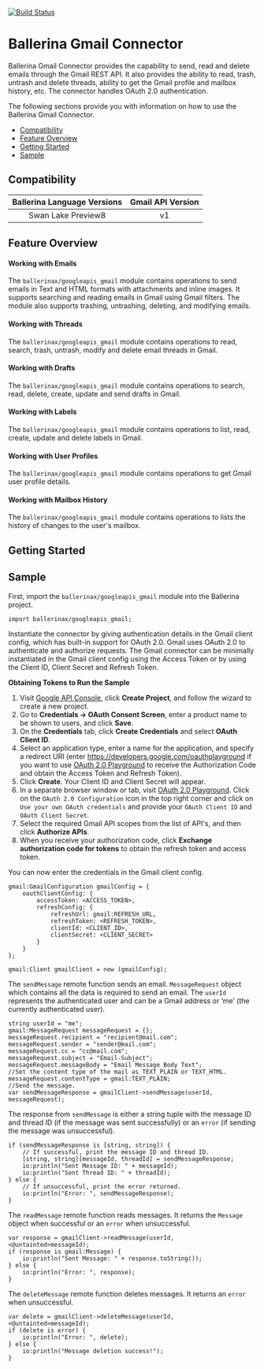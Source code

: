 [![Build Status](https://travis-ci.org/ballerina-platform/module-ballerinax-googleapis.gmail.svg?branch=master)](https://travis-ci.org/ballerina-platform/module-ballerinax-googleapis.gmail)

# Ballerina Gmail Connector

Ballerina Gmail Connector provides the capability to send, read and delete emails through the Gmail REST API. 
It also provides the ability to read, trash, untrash and delete threads, ability to get the Gmail profile and 
mailbox history, etc. The connector handles OAuth 2.0 authentication.

The following sections provide you with information on how to use the Ballerina Gmail Connector.

- [Compatibility](#compatibility)
- [Feature Overview](#feature-overview)
- [Getting Started](#getting-started)
- [Sample](#sample)

## Compatibility

| Ballerina Language Versions  | Gmail API Version |
|:----------------------------:|:-----------------:|
|  Swan Lake Preview8          |   v1              |

## Feature Overview

#### Working with Emails

The `ballerinax/googleapis_gmail` module contains operations to send emails in Text and HTML formats with 
attachments and inline images. It supports searching and reading emails in Gmail using Gmail filters. The module 
also supports trashing, untrashing, deleting, and modifying emails.

#### Working with Threads

The `ballerinax/googleapis_gmail` module contains operations to read, search, trash, untrash, modify and delete 
email threads in Gmail.

#### Working with Drafts

The `ballerinax/googleapis_gmail` module contains operations to search, read, delete, create, update and send 
drafts in Gmail.

#### Working with Labels

The `ballerinax/googleapis_gmail` module contains operations to list, read, create, update and delete labels in Gmail.

#### Working with User Profiles

The `ballerinax/googleapis_gmail` module contains operations to get Gmail user profile details.

#### Working with Mailbox History

The `ballerinax/googleapis_gmail` module contains operations to lists the history of changes to the user's mailbox.

## Getting Started

## Sample
First, import the `ballerinax/googleapis_gmail` module into the Ballerina project.
```ballerina
import ballerinax/googleapis_gmail;
```
Instantiate the connector by giving authentication details in the Gmail client config, which has built-in support 
for OAuth 2.0. Gmail uses OAuth 2.0 to authenticate and authorize requests. The Gmail connector can be minimally 
instantiated in the Gmail client config using the Access Token or by using the Client ID, Client Secret and Refresh Token.

**Obtaining Tokens to Run the Sample**

1. Visit [Google API Console](https://console.developers.google.com), click **Create Project**, and follow the wizard 
to create a new project.
2. Go to **Credentials -> OAuth Consent Screen**, enter a product name to be shown to users, and click **Save**.
3. On the **Credentials** tab, click **Create Credentials** and select **OAuth Client ID**.
4. Select an application type, enter a name for the application, and specify a redirect URI 
(enter https://developers.google.com/oauthplayground if you want to use 
[OAuth 2.0 Playground](https://developers.google.com/oauthplayground) to receive the Authorization Code and obtain the 
Access Token and Refresh Token).
5. Click **Create**. Your Client ID and Client Secret will appear.
6. In a separate browser window or tab, visit [OAuth 2.0 Playground](https://developers.google.com/oauthplayground). 
Click on the `OAuth 2.0 Configuration` icon in the top right corner and click on `Use your own OAuth credentials` and 
provide your `OAuth Client ID` and `OAuth Client Secret`.
7. Select the required Gmail API scopes from the list of API's, and then click **Authorize APIs**.
8. When you receive your authorization code, click **Exchange authorization code for tokens** to obtain the 
refresh token and access token.

You can now enter the credentials in the Gmail client config.
```ballerina
gmail:GmailConfiguration gmailConfig = {
    oauthClientConfig: {
        accessToken: <ACCESS_TOKEN>,
        refreshConfig: {
            refreshUrl: gmail:REFRESH_URL,
            refreshToken: <REFRESH_TOKEN>,
            clientId: <CLIENT_ID>,
            clientSecret: <CLIENT_SECRET>
        }
    }
};

gmail:Client gmailClient = new (gmailConfig);
```
The `sendMessage` remote function sends an email. `MessageRequest` object which contains all the data is required
to send an email. The `userId` represents the authenticated user and can be a Gmail address or ‘me’ 
(the currently authenticated user).

```ballerina
string userId = "me";
gmail:MessageRequest messageRequest = {};
messageRequest.recipient = "recipient@mail.com";
messageRequest.sender = "sender@mail.com";
messageRequest.cc = "cc@mail.com";
messageRequest.subject = "Email-Subject";
messageRequest.messageBody = "Email Message Body Text";
//Set the content type of the mail as TEXT_PLAIN or TEXT_HTML.
messageRequest.contentType = gmail:TEXT_PLAIN;
//Send the message.
var sendMessageResponse = gmailClient->sendMessage(userId, messageRequest);
```

The response from `sendMessage` is either a string tuple with the message ID and thread ID 
(if the message was sent successfully) or an `error` (if sending the message was unsuccessful).

```ballerina
if (sendMessageResponse is [string, string]) {
    // If successful, print the message ID and thread ID.
    [string, string][messageId, threadId] = sendMessageResponse;
    io:println("Sent Message ID: " + messageId);
    io:println("Sent Thread ID: " + threadId);
} else {
    // If unsuccessful, print the error returned.
    io:println("Error: ", sendMessageResponse);
}
```

The `readMessage` remote function reads messages. It returns the `Message` object when successful or an `error` 
when unsuccessful.

```ballerina
var response = gmailClient->readMessage(userId, <@untainted>messageId);
if (response is gmail:Message) {
    io:println("Sent Message: " + response.toString());
} else {
    io:println("Error: ", response);
}
```

The `deleteMessage` remote function deletes messages. It returns an `error` when unsuccessful.

```ballerina    
var delete = gmailClient->deleteMessage(userId, <@untainted>messageId);
if (delete is error) {
    io:println("Error: ", delete);
} else {
    io:println("Message deletion success!");
}
```

